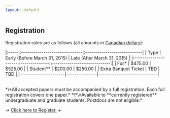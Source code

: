 ```yaml
---
layout: default
---
```


## Registration ##

Registration rates are as follows \(all amounts in [Canadian dollars](http://www.bankofcanada.ca/rates/exchange/daily-converter/)\):

|:-----|:------------------------------|:----------------------------|
| Type | Early (Before March 31, 2015) | Late (After March 31, 2015) |
|:---------------------+--------------:+----------------------------:|
| Full\*               | $475.00       | $525.00                     |
| Student\*\*          | $200.00       | $250.00                     |
| Extra Banquet Ticket | TBD           | TBD                         |
|----------------------|---------------|-----------------------------|

<br>
*\*All accepted papers must be accompanied by a full registration. Each full registration covers one paper.*
*\*\*Available to **currently registered** undergraduate and graduate students. Postdocs are not eligible.*

-> [Click here to Register.](https://conf.stuaff.mun.ca/getdemo.ei?id=53&s=_3AS0QD6JA) <-
